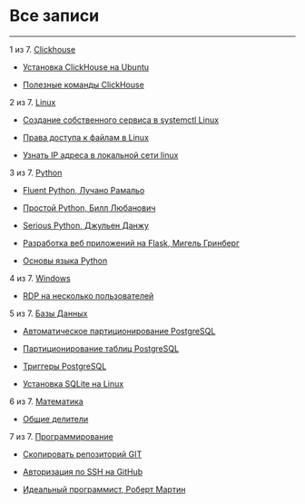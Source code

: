 # Все записи

---

1 из 7. [Clickhouse](./meta_clickhouse.md)

* [Установка ClickHouse на Ubuntu](./2020-07-12_clickhouse_install_ubuntu.md)

* [Полезные команды ClickHouse](./2020-07-12_clickhouse_snippets.md)


2 из 7. [Linux](./meta_linux.md)

* [Создание собственного сервиса в systemctl Linux](./2020-11-28_custom_service.md)

* [Права доступа к файлам в Linux](./2020-11-28_file_access_rights_linux.md)

* [Узнать IP адреса в локальной сети linux](./2020-11-28_get_local_ip_linux.md)


3 из 7. [Python](./meta_python.md)

* [Fluent Python, Лучано Рамальо](./2020-07-12_fluent_python.md)

* [Простой Python, Билл Любанович](./2020-07-12_introducing_python.md)

* [Serious Python, Джульен Данжу](./2020-07-12_serious_python.md)

* [Разработка веб приложений на Flask, Мигель Гринберг](./2020-07-12_web_prilozhenia_flask.md)

* [Основы языка Python](./2020-07-20_programming_basic_python.md)


4 из 7. [Windows](./meta_windows.md)

* [RDP на несколько пользователей](./2020-07-17_windows_multiuser_rdp.md)


5 из 7. [Базы Данных](./meta_bazy_dannyh.md)

* [Автоматическое партиционирование PostgreSQL](./2020-07-17_psql_autopart.md)

* [Партиционирование таблиц PostgreSQL](./2020-07-17_psql_partitioning.md)

* [Триггеры PostgreSQL](./2020-07-17_psql_triggers.md)

* [Установка SQLite на Linux](./2020-09-02_linux_sqlite.md)


6 из 7. [Математика](./meta_matematika.md)

* [Общие делители](./2020-07-14_math_common_divisors.md)


7 из 7. [Программирование](./meta_programmirovanie.md)

* [Скопировать репозиторий GIT](./2020-07-17_git_repo_copy.md)

* [Авторизация по SSH на GitHub](./2020-07-17_git_ssh.md)

* [Идеальный программист, Роберт Мартин](./2020-07-17_idealniy_programmist_martin.md)


